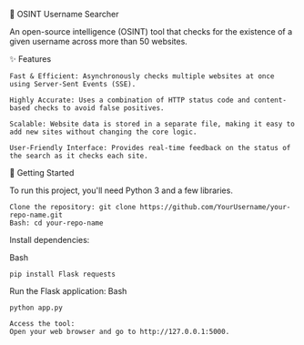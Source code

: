 🔎 OSINT Username Searcher

An open-source intelligence (OSINT) tool that checks for the existence of a given username across more than 50 websites.

✨ Features

    Fast & Efficient: Asynchronously checks multiple websites at once using Server-Sent Events (SSE).

    Highly Accurate: Uses a combination of HTTP status code and content-based checks to avoid false positives.

    Scalable: Website data is stored in a separate file, making it easy to add new sites without changing the core logic.

    User-Friendly Interface: Provides real-time feedback on the status of the search as it checks each site.

🚀 Getting Started

To run this project, you'll need Python 3 and a few libraries.

    Clone the repository: git clone https://github.com/YourUsername/your-repo-name.git
    Bash: cd your-repo-name


Install dependencies:

Bash

    pip install Flask requests

Run the Flask application:
Bash

    python app.py

    Access the tool:
    Open your web browser and go to http://127.0.0.1:5000.

